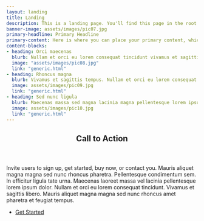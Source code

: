 ```yaml
---
layout: landing
title: Landing
description: This is a landing page. You'll find this page in the root directory<br> of your Jekyll project. These types of pages are great for<br> featuring the benefits of your various products and services.
banner-image: assets/images/pic07.jpg
primary-headline: Primary Headline
primary-content: Here is where you can place your primary content, which can serve as an introduction to your products and services.
content-blocks:
- heading: Orci maecenas
  blurb: Nullam et orci eu lorem consequat tincidunt vivamus et sagittis magna sed nunc rhoncus condimentum sem. In efficitur ligula tate urna. Maecenas massa sed magna lacinia magna pellentesque lorem ipsum dolor. Nullam et orci eu lorem consequat tincidunt. Vivamus et sagittis tempus.
  image: "assets/images/pic08.jpg"
  link: "generic.html"
- heading: Rhoncus magna
  blurb: Vivamus et sagittis tempus. Nullam et orci eu lorem consequat tincidunt vivamus et sagittis magna sed nunc rhoncus condimentum sem. In efficitur ligula tate urna. Maecenas massa sed magna lacinia magna pellentesque lorem ipsum dolor. Nullam et orci eu lorem consequat tincidunt.
  image: assets/images/pic09.jpg
  link: "generic.html"
- heading: Sed nunc ligula
  blurb: Maecenas massa sed magna lacinia magna pellentesque lorem ipsum dolor. Nullam et orci eu lorem consequat tincidunt vivamus et sagittis magna sed nunc rhoncus condimentum sem. In efficitur ligula tate urna. Nullam et orci eu lorem consequat tincidunt. Vivamus et sagittis tempus.
  image: assets/images/pic10.jpg
  link: "generic.html"
---
```


<!-- Three -->
<section id="three">
	<div class="inner">
		<header class="major">
			<h2>Call to Action</h2>
		</header>
		<p>Invite users to sign up, get started, buy now, or contact you. Mauris aliquet magna magna sed nunc rhoncus pharetra. Pellentesque condimentum sem. In efficitur ligula tate urna. Maecenas laoreet massa vel lacinia pellentesque lorem ipsum dolor. Nullam et orci eu lorem consequat tincidunt. Vivamus et sagittis libero. Mauris aliquet magna magna sed nunc rhoncus amet pharetra et feugiat tempus.</p>
		<ul class="actions">
			<li><a href="generic.html" class="button next">Get Started</a></li>
		</ul>
	</div>
</section>
